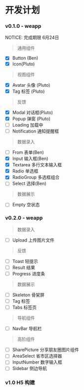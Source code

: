 # 开发计划

### v0.1.0  - weapp
NOTICE: 完成期限 6月24日
> 通用组件

- [x] Button (Ben)
- [x] Icon(Pluto)

> 视图组件

- [x] Avatar 头像 (Pluto)
- [x] Tag 标签 (Pluto)

> 反馈

- [x] Modal 对话框(Pluto)
- [x] Popup 弹窗 (Pluto)
- [ ] Loading 加载中
- [ ] Notification 通知提醒框

> 数据录入

- [ ] From 表单(Ben)
- [x] Input 输入框(Ben)
- [x] Textarea 多行文本输入框
- [x] Radio 单选框
- [x] RadioGroup 多选框组合
- [ ] Select 选择(Ben)

> 数据展示
- [ ] Empty 空状态

### v0.2.0 - weapp

> 数据录入
- [ ] Upload 上传图片文件

> 反馈
- [ ] Toast 轻提示
- [ ] Result 结果
- [ ] Progress 进度条

> 数据展示
- [ ] Skeleton 骨架屏
- [ ] Tag 标签
- [ ] Tabs 标签页

> 导航组件
- [ ] NavBar 导航栏

> 高阶组件
- [ ] SharePicture 分享朋友圈图片组件
- [ ] AreaSelect 省市区选择器
- [ ] InputNumber 数字输入框 
- [ ] Sidebar 侧边导航

### v1.0 H5 构建
